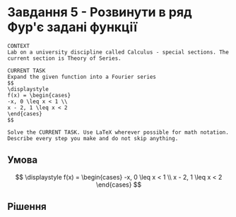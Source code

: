 # Завдання 5 - Розвинути в ряд Фур'є задані функції

```
CONTEXT
Lab on a university discipline called Calculus - special sections. The current section is Theory of Series.

CURRENT TASK
Expand the given function into a Fourier series
$$
\displaystyle
f(x) = \begin{cases}
-x, 0 \leq x < 1 \\
x - 2, 1 \leq x < 2
\end{cases}
$$

Solve the CURRENT TASK. Use LaTeX wherever possible for math notation. Describe every step you make and do not skip anything.
```

## Умова

$$
\displaystyle
f(x) = \begin{cases}
-x, 0 \leq x < 1 \\
x - 2, 1 \leq x < 2
\end{cases}
$$

## Рішення
